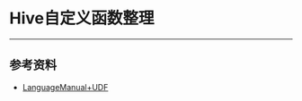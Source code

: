 
# Hive自定义函数整理

---






















## 参考资料
- [LanguageManual+UDF](https://cwiki.apache.org/confluence/display/Hive/LanguageManual+UDF)